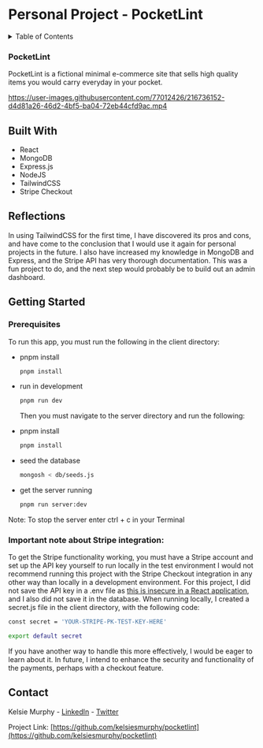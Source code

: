 # Personal Project - PocketLint

<!-- TABLE OF CONTENTS -->
<details>
  <summary>Table of Contents</summary>
  <ol>
    <li>
      <a href="#about">About</a>
      <ul>
        <li><a href="#built-with">Built With</a></li>
        <li><a href="#reflections">Reflections</a></li>
      </ul>
    </li>
    <li>
      <a href="#getting-started">Getting Started</a>
      <ul>
        <li><a href="#installation">Installation</a></li>
      </ul>
    </li>
    <li><a href="#contact">Contact</a></li>
    <li><a href="#acknowledgments">Acknowledgments</a></li>
  </ol>
</details>

<!-- ABOUT -->
### PocketLint

PocketLint is a fictional minimal e-commerce site that sells high quality items you would carry everyday in your pocket.

<!-- <img align="center" src="https://user-images.githubusercontent.com/77012426/215357993-4820f91b-c4f4-4cba-ab64-1fdffa60bfcc.jpg" alt="Pocketlint landing page home"> -->

https://user-images.githubusercontent.com/77012426/216736152-d4d81a26-46d2-4bf5-ba04-72eb44cfd9ac.mp4

<!-- BUILT WITH -->
## Built With

* React
* MongoDB
* Express.js
* NodeJS
* TailwindCSS
* Stripe Checkout

<!-- REFLECTIONS -->
## Reflections
In using TailwindCSS for the first time, I have discovered its pros and cons, and have come to the conclusion that I would use it again for personal projects in the future. I also have increased my knowledge in MongoDB and Express, and the Stripe API has very thorough documentation. This was a fun project to do, and the next step would probably be to build out an admin dashboard.

<!-- GETTING STARTED -->
## Getting Started
### Prerequisites

To run this app, you must run the following in the client directory: 
* pnpm install
  ```sh
  pnpm install
  ```

* run in development
  ```sh
  pnpm run dev
  ```
  
  Then you must navigate to the server directory and run the following: 
* pnpm install
  ```sh
  pnpm install
  ```
  
* seed the database
  ```sh
  mongosh < db/seeds.js
  ```

* get the server running
  ```sh
  pnpm run server:dev
  ```
Note: To stop the server enter ctrl + c in your Terminal

### Important note about Stripe integration:
To get the Stripe functionality working, you must have a Stripe account and set up the API key yourself to run locally in the test environment I would not recommend running this project with the Stripe Checkout integration in any other way than locally in a development environment. 
For this project, I did not save the API key in a .env file as [this is insecure in a React application](https://create-react-app.dev/docs/adding-custom-environment-variables/), and I also did not save it in the database. 
When running locally, I created a secret.js file in the client directory, with the following code:
  ```sh
  const secret = 'YOUR-STRIPE-PK-TEST-KEY-HERE'

  export default secret
  ```
If you have another way to handle this more effectively, I would be eager to learn about it. 
In future, I intend to enhance the security and functionality of the payments, perhaps with a checkout feature.

<!-- CONTACT -->
## Contact

Kelsie Murphy - [LinkedIn](https://www.linkedin.com/in/kelsiesmurphy/) - [Twitter](https://twitter.com/kelsiesmurphy)

Project Link: [https://github.com/kelsiesmurphy/pocketlint](https://github.com/kelsiesmurphy/pocketlint)
